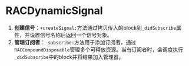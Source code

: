 # RACDynamicSignal

1. **创建信号**：`+createSignal:`方法通过拷贝传入的block到`_didSubscribe`属性，并设置信号名称后返回一个信号对象。
2. **管理订阅者**：`-subscribe:`方法用于添加订阅者，通过`RACCompoundDisposable`管理多个可释放资源。当有订阅者时，会调度执行`_didSubscribe`中的block并将结果加入管理器。
